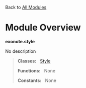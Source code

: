 Back to [All Modules](https://github.com/pyrustic/blob/master/docs/modules/README.md#readme)

# Module Overview

**exonote.style**
 
No description

> **Classes:** &nbsp; [Style](https://github.com/pyrustic/blob/master/docs/modules/content/exonote.style/content/classes/Style.md#class-style)
>
> **Functions:** &nbsp; None
>
> **Constants:** &nbsp; None
